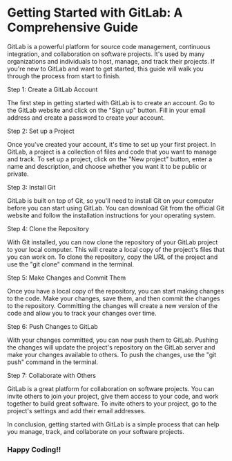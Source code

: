 # Getting Started with GitLab: A Comprehensive Guide

GitLab is a powerful platform for source code management, continuous integration, and collaboration on software projects. It's used by many organizations and individuals to host, manage, and track their projects. If you're new to GitLab and want to get started, this guide will walk you through the process from start to finish.

Step 1: Create a GitLab Account

The first step in getting started with GitLab is to create an account. Go to the GitLab website and click on the "Sign up" button. Fill in your email address and create a password to create your account.

Step 2: Set up a Project

Once you've created your account, it's time to set up your first project. In GitLab, a project is a collection of files and code that you want to manage and track. To set up a project, click on the "New project" button, enter a name and description, and choose whether you want it to be public or private.

Step 3: Install Git

GitLab is built on top of Git, so you'll need to install Git on your computer before you can start using GitLab. You can download Git from the official Git website and follow the installation instructions for your operating system.

Step 4: Clone the Repository

With Git installed, you can now clone the repository of your GitLab project to your local computer. This will create a local copy of the project's files that you can work on. To clone the repository, copy the URL of the project and use the "git clone" command in the terminal.

Step 5: Make Changes and Commit Them

Once you have a local copy of the repository, you can start making changes to the code. Make your changes, save them, and then commit the changes to the repository. Committing the changes will create a new version of the code and allow you to track your changes over time.

Step 6: Push Changes to GitLab

With your changes committed, you can now push them to GitLab. Pushing the changes will update the project's repository on the GitLab server and make your changes available to others. To push the changes, use the "git push" command in the terminal.

Step 7: Collaborate with Others

GitLab is a great platform for collaboration on software projects. You can invite others to join your project, give them access to your code, and work together to build great software. To invite others to your project, go to the project's settings and add their email addresses.

In conclusion, getting started with GitLab is a simple process that can help you manage, track, and collaborate on your software projects.

### Happy Coding!!